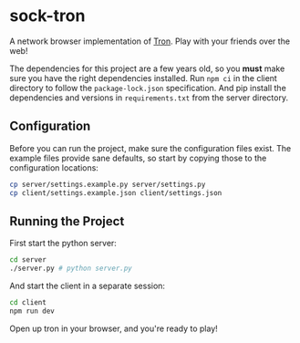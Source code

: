 # sock-tron
A network browser implementation of [Tron](https://en.wikipedia.org/wiki/Tron).
Play with your friends over the web!

The dependencies for this project are a few years old, so you **must** make
sure you have the right dependencies installed. Run `npm ci` in the client
directory to follow the `package-lock.json` specification. And pip install the
dependencies and versions in `requirements.txt` from the server directory.

## Configuration
Before you can run the project, make sure the configuration files exist. The
example files provide sane defaults, so start by copying those to the
configuration locations:

```bash
cp server/settings.example.py server/settings.py
cp client/settings.example.json client/settings.json
```

## Running the Project
First start the python server:

```bash
cd server
./server.py # python server.py
```

And start the client in a separate session:

```bash
cd client
npm run dev
```

Open up tron in your browser, and you're ready to play!

